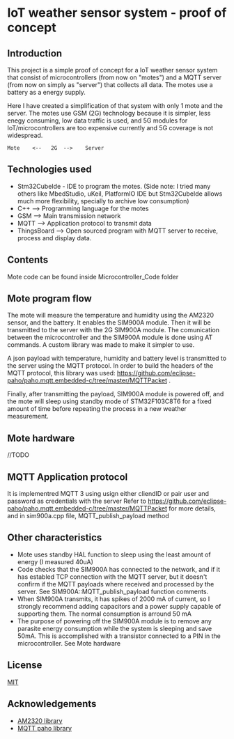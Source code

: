 # IoT weather sensor system - proof of concept
## Introduction

This project is a simple proof of concept for a IoT weather sensor system that consist of microcontrollers (from now on "motes") and a MQTT server (from now on simply as "server") that collects all data. The motes use a battery as a energy supply.

Here I have created a simplification of that system with only 1 mote and the server. The motes use GSM (2G) technology because it is simpler, less enegy consuming, low data traffic is used, and 5G modules for IoT/microcontrollers are too expensive currently and 5G coverage is not widespread.

   
    Mote    <--   2G  -->    Server   
    
## Technologies used
- Stm32CubeIde - IDE to program the motes. (Side note: I tried many others like MbedStudio, uKeil, PlatformIO IDE but Stm32CubeIde allows much more flexibility, specially to archive low consumption)
- C++ -->  Programming language for the motes
- GSM --> Main transmission network
- MQTT --> Application protocol to transmit data
- ThingsBoard --> Open sourced program with MQTT server to receive, process and display data.
## Contents
Mote code can be found inside Microcontroller_Code folder
## Mote program flow
The mote will measure the temperature and humidity using the AM2320 sensor, and the battery. It enables the SIM900A module. Then it will be transmitted to the server with the 2G SIM900A module. The comunication between the microcontroller and the SIM900A module is done using AT commands. A custom library was made to make it simpler to use. 

A json payload with temperature, humidity and battery level is transmitted to the server using the MQTT protocol. In order to build the headers of the MQTT protocol, this library was used: https://github.com/eclipse-paho/paho.mqtt.embedded-c/tree/master/MQTTPacket .

Finally, after transmitting the payload, SIM900A module is powered off, and the mote will sleep using standby mode of STM32F103C8T6 for a fixed amount of time before repeating the process in a new weather measurement.
## Mote hardware
//TODO
## MQTT Application protocol
It is implementred MQTT 3 using usign either cliendID or pair user and password as credentials with the server
Refer to https://github.com/eclipse-paho/paho.mqtt.embedded-c/tree/master/MQTTPacket for more details, and in sim900a.cpp file, MQTT_publish_payload method
## Other characteristics
 - Mote uses standby HAL function to sleep using the least amount of energy (I measured 40uA)
 - Code checks that the SIM900A has connected to the network, and if it has establed TCP connection with the MQTT server, but it doesn't confirm if the MQTT payloads where received and processed by the server. See SIM900A::MQTT_publish_payload function comments.
 - When SIM900A transmits, it has spikes of 2000 mA of current, so I strongly recommend adding capacitors and a power supply capable of supporting them. The normal consumption is arround 50 mA
 - The purpose of powering off the SIM900A module is to remove any parasite energy consumption while the system is sleeping and save 50mA. This is accomplished with a transistor connected to a PIN in the microcontroller. See Mote hardware



## License

[MIT](https://choosealicense.com/licenses/mit/)


## Acknowledgements

 - [AM2320 library](https://github.com/SimpleMethod/STM32-AM2320/tree/master)
 - [MQTT paho library](https://github.com/eclipse-paho/paho.mqtt.embedded-c/tree/master/MQTTPacket)

